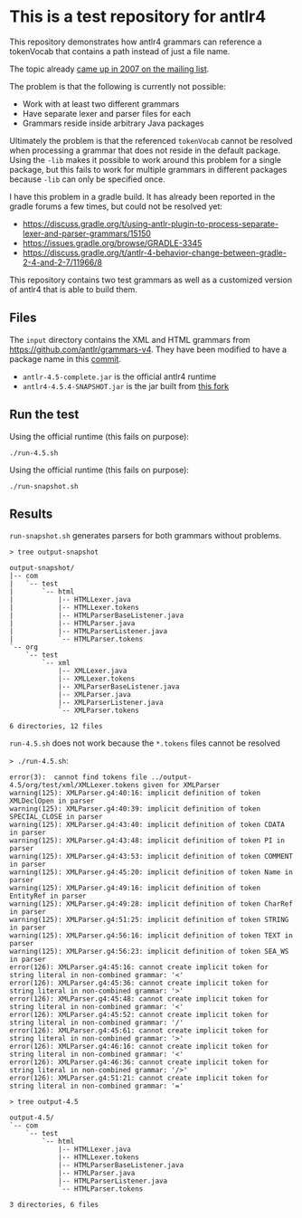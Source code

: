 # This is a test repository for antlr4

This repository demonstrates how antlr4 grammars can reference
a tokenVocab that contains a path instead of just a file name.

The topic already
[came up in 2007 on the mailing
list](http://www.antlr3.org/pipermail/antlr-interest/2007-August/023196.html).

The problem is that the following is currently not possible:

* Work with at least two different grammars
* Have separate lexer and parser files for each
* Grammars reside inside arbitrary Java packages

Ultimately the problem is that the referenced `tokenVocab` cannot be
resolved when processing a grammar that does not reside in the default
package. Using the `-lib` makes it possible to work around this problem
for a single package, but this fails to work for multiple grammars in
different packages because `-lib` can only be specified once.

I have this problem in a gradle build. It has already been reported
in the gradle forums a few times, but could not be resolved yet:

* https://discuss.gradle.org/t/using-antlr-plugin-to-process-separate-lexer-and-parser-grammars/15150
* https://issues.gradle.org/browse/GRADLE-3345
* https://discuss.gradle.org/t/antlr-4-behavior-change-between-gradle-2-4-and-2-7/11966/8

This repository contains two test grammars as well as a customized version
of antlr4 that is able to build them.

## Files

The `input` directory contains the XML and HTML grammars
from <https://github.com/antlr/grammars-v4>. They have been modified to
have a package name in this
[commit](https://github.com/sebkur/antlr4-tests/commit/dc63c691cf9307d8175db2655f9ba9341cc23f8c).

* `antlr-4.5-complete.jar` is the official antlr4 runtime
* `antlr4-4.5.4-SNAPSHOT.jar` is the jar built from
  [this fork](https://github.com/sebkur/antlr4/tree/allow_path_in_token_vocab)

## Run the test

Using the official runtime (this fails on purpose):

`./run-4.5.sh`

Using the official runtime (this fails on purpose):

`./run-snapshot.sh`

## Results

`run-snapshot.sh` generates parsers for both grammars
without problems.

`> tree output-snapshot`

    output-snapshot/
    |-- com
    |   `-- test
    |       `-- html
    |           |-- HTMLLexer.java
    |           |-- HTMLLexer.tokens
    |           |-- HTMLParserBaseListener.java
    |           |-- HTMLParser.java
    |           |-- HTMLParserListener.java
    |           `-- HTMLParser.tokens
    `-- org
        `-- test
            `-- xml
                |-- XMLLexer.java
                |-- XMLLexer.tokens
                |-- XMLParserBaseListener.java
                |-- XMLParser.java
                |-- XMLParserListener.java
                `-- XMLParser.tokens

    6 directories, 12 files

`run-4.5.sh` does not work because the `*.tokens` files cannot be resolved

`> ./run-4.5.sh`:

    error(3):  cannot find tokens file ../output-4.5/org/test/xml/XMLLexer.tokens given for XMLParser
    warning(125): XMLParser.g4:40:16: implicit definition of token XMLDeclOpen in parser
    warning(125): XMLParser.g4:40:39: implicit definition of token SPECIAL_CLOSE in parser
    warning(125): XMLParser.g4:43:40: implicit definition of token CDATA in parser
    warning(125): XMLParser.g4:43:48: implicit definition of token PI in parser
    warning(125): XMLParser.g4:43:53: implicit definition of token COMMENT in parser
    warning(125): XMLParser.g4:45:20: implicit definition of token Name in parser
    warning(125): XMLParser.g4:49:16: implicit definition of token EntityRef in parser
    warning(125): XMLParser.g4:49:28: implicit definition of token CharRef in parser
    warning(125): XMLParser.g4:51:25: implicit definition of token STRING in parser
    warning(125): XMLParser.g4:56:16: implicit definition of token TEXT in parser
    warning(125): XMLParser.g4:56:23: implicit definition of token SEA_WS in parser
    error(126): XMLParser.g4:45:16: cannot create implicit token for string literal in non-combined grammar: '<'
    error(126): XMLParser.g4:45:36: cannot create implicit token for string literal in non-combined grammar: '>'
    error(126): XMLParser.g4:45:48: cannot create implicit token for string literal in non-combined grammar: '<'
    error(126): XMLParser.g4:45:52: cannot create implicit token for string literal in non-combined grammar: '/'
    error(126): XMLParser.g4:45:61: cannot create implicit token for string literal in non-combined grammar: '>'
    error(126): XMLParser.g4:46:16: cannot create implicit token for string literal in non-combined grammar: '<'
    error(126): XMLParser.g4:46:36: cannot create implicit token for string literal in non-combined grammar: '/>'
    error(126): XMLParser.g4:51:21: cannot create implicit token for string literal in non-combined grammar: '='

`> tree output-4.5`

    output-4.5/
    `-- com
        `-- test
            `-- html
                |-- HTMLLexer.java
                |-- HTMLLexer.tokens
                |-- HTMLParserBaseListener.java
                |-- HTMLParser.java
                |-- HTMLParserListener.java
                `-- HTMLParser.tokens

    3 directories, 6 files
